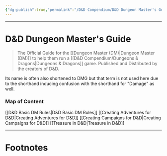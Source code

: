 ```yaml
---
{"dg-publish":true,"permalink":"/D&D Compendium/D&D Dungeon Master's Guide/","tags":["TTRPG"]}
---
```



---
# D&D Dungeon Master's Guide
> The Official Guide for the [[Dungeon Master (DM)\|Dungeon Master (DM)]] to help them run a [[D&D Compendium/Dungeons & Dragons\|Dungeons & Dragons]] game. Published and Distributed by the creators of D&D.

Its name is often also shortened to DMG but that term is not used here due to the shorthand inducing confusion with the shorthand for "Damage" as well.

### Map of Content
[[D&D Basic DM Rules\|D&D Basic DM Rules]]
[[Creating Adventures for D&D\|Creating Adventures for D&D]]
[[Creating Campaigns for D&D\|Creating Campaigns for D&D]]
[[Treasure in D&D\|Treasure in D&D]]

---
# Footnotes